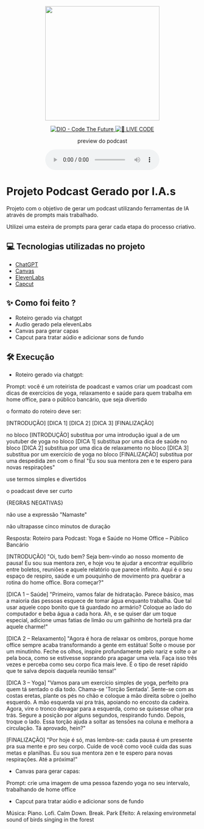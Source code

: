 <p align="center">
<img 
    src="./assets/1.png"
    width="300"
/>
</p>

<p align="center">
<a href="https://dio.me/">
    <img 
        src="https://img.shields.io/badge/DIO-Code_The_Future-28DA77?logo=youtube" 
        alt="DIO - Code The Future">
</a>
<a href="https://dio.me/">
<img 
    src="https://img.shields.io/badge/🔴_LIVE_CODE-FF5E72" 
    alt="🔴 LIVE CODE">
</a>
</p>

<p align="center">
    preview do podcast
</p>

<div align="center">
    <audio src="output/Podcast Final.MP3" controls title="Podcast Final"></audio>
</div>

# Projeto Podcast Gerado por I.A.s


Projeto com o objetivo de gerar um podcast utilizando ferramentas de IA através de prompts mais trabalhado.

Utilizei uma esteira de prompts para gerar cada etapa do processo criativo.

## 💻 Tecnologias utilizadas no projeto

- [ChatGPT](https://chat.openai.com/) 
- [Canvas](https://https://www.canva.com/)
- [ElevenLabs](https://beta.elevenlabs.io/)
- [Capcut](https://www.capcut.com/pt-br/)

## ✨ Como foi feito ?

- Roteiro gerado via chatgpt
- Audio gerado pela elevenLabs
- Canvas para gerar capas
- Capcut para tratar aúdio e adicionar sons de fundo

## 🛠️ Execução

- Roteiro gerado via chatgpt:

Prompt: você é um roteirista de poadcast e vamos criar um poadcast com dicas de exercícios de yoga, relaxamento e saúde para quem trabalha em home office, para o público bancário, que seja divertido

o formato do roteiro deve ser:

[INTRODUÇÃO]
[DICA 1]
[DICA 2]
[DICA 3]
[FINALIZAÇÃO]

no bloco [INTRODUÇÃO] substitua por uma introdução igual a de um youtuber de yoga
no bloco [DICA 1] substitua por uma dica de saúde
no bloco [DICA 2] substitua por uma dica de relaxamento
no bloco [DICA 3] substitua por um exercício de yoga
no bloco [FINALIZAÇÃO] substitua por uma despedida zen com o final "Eu sou sua mentora zen e te espero para novas respirações"

use termos simples e divertidos

o poadcast deve ser curto

{REGRAS NEGATIVAS}

não use a expressão "Namaste"

não ultrapasse cinco minutos de duração

Resposta:
Roteiro para Podcast: Yoga e Saúde no Home Office – Público Bancário

[INTRODUÇÃO]
"Oi, tudo bem? Seja bem-vindo ao nosso momento de pausa! Eu sou sua mentora zen, e hoje vou te ajudar a encontrar equilíbrio entre boletos, reuniões e aquele relatório que parece infinito. Aqui é o seu espaço de respiro, saúde e um pouquinho de movimento pra quebrar a rotina do home office. Bora começar?"

[DICA 1 – Saúde]
"Primeiro, vamos falar de hidratação. Parece básico, mas a maioria das pessoas esquece de tomar água enquanto trabalha. Que tal usar aquele copo bonito que tá guardado no armário? Coloque ao lado do computador e beba água a cada hora. Ah, e se quiser dar um toque especial, adicione umas fatias de limão ou um galhinho de hortelã pra dar aquele charme!"

[DICA 2 – Relaxamento]
"Agora é hora de relaxar os ombros, porque home office sempre acaba transformando a gente em estátua! Solte o mouse por um minutinho. Feche os olhos, inspire profundamente pelo nariz e solte o ar pela boca, como se estivesse soprando pra apagar uma vela. Faça isso três vezes e perceba como seu corpo fica mais leve. É o tipo de reset rápido que te salva depois daquela reunião tensa!"

[DICA 3 – Yoga]
"Vamos para um exercício simples de yoga, perfeito pra quem tá sentado o dia todo. Chama-se 'Torção Sentada'. Sente-se com as costas eretas, plante os pés no chão e coloque a mão direita sobre o joelho esquerdo. A mão esquerda vai pra trás, apoiando no encosto da cadeira. Agora, vire o tronco devagar para a esquerda, como se quisesse olhar pra trás. Segure a posição por alguns segundos, respirando fundo. Depois, troque o lado. Essa torção ajuda a soltar as tensões na coluna e melhora a circulação. Tá aprovado, hein?"

[FINALIZAÇÃO]
"Por hoje é só, mas lembre-se: cada pausa é um presente pra sua mente e pro seu corpo. Cuide de você como você cuida das suas metas e planilhas. Eu sou sua mentora zen e te espero para novas respirações. Até a próxima!"

- Canvas para gerar capas:

Prompt: crie uma imagem de uma pessoa fazendo yoga no seu intervalo, trabalhando de home office

- Capcut para tratar aúdio e adicionar sons de fundo

Música: Piano. Lofi. Calm Down. Break. Park
Efeito: A relaxing environmetal sound of birds singing in the forest
